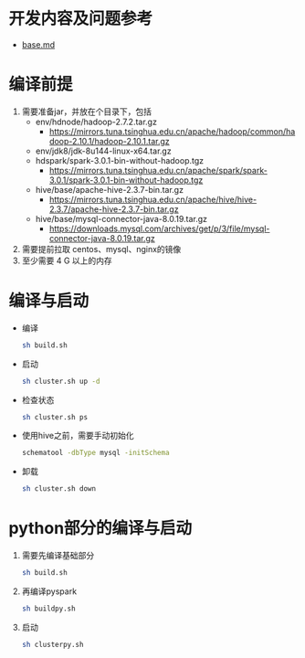 # 开发内容及问题参考
- [base.md](base.md)

# 编译前提
1. 需要准备jar，并放在个目录下，包括
    - env/hdnode/hadoop-2.7.2.tar.gz
        - https://mirrors.tuna.tsinghua.edu.cn/apache/hadoop/common/hadoop-2.10.1/hadoop-2.10.1.tar.gz 
    - env/jdk8/jdk-8u144-linux-x64.tar.gz
    - hdspark/spark-3.0.1-bin-without-hadoop.tgz
        - https://mirrors.tuna.tsinghua.edu.cn/apache/spark/spark-3.0.1/spark-3.0.1-bin-without-hadoop.tgz 
    - hive/base/apache-hive-2.3.7-bin.tar.gz
        - https://mirrors.tuna.tsinghua.edu.cn/apache/hive/hive-2.3.7/apache-hive-2.3.7-bin.tar.gz
    - hive/base/mysql-connector-java-8.0.19.tar.gz
        - https://downloads.mysql.com/archives/get/p/3/file/mysql-connector-java-8.0.19.tar.gz
2. 需要提前拉取 centos、mysql、nginx的镜像
3. 至少需要 4 G 以上的内存

# 编译与启动
- 编译
    ```sh
    sh build.sh
    ```
- 启动
    ```sh
    sh cluster.sh up -d
    ```
- 检查状态
    ```sh
    sh cluster.sh ps
    ```
- 使用hive之前，需要手动初始化
    ```sh
    schematool -dbType mysql -initSchema
    ```
- 卸载
    ```sh
    sh cluster.sh down
    ```

# python部分的编译与启动
1. 需要先编译基础部分
    ```sh
    sh build.sh
    ```
2. 再编译pyspark
    ```sh
    sh buildpy.sh
    ```
3. 启动
    ```sh
    sh clusterpy.sh
    ```